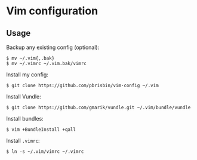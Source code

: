 # Vim configuration

## Usage

Backup any existing config (optional):

~~~
$ mv ~/.vim{,.bak}
$ mv ~/.vimrc ~/.vim.bak/vimrc
~~~

Install my config:

~~~
$ git clone https://github.com/pbrisbin/vim-config ~/.vim
~~~

Install Vundle:

~~~
$ git clone https://github.com/gmarik/vundle.git ~/.vim/bundle/vundle
~~~

Install bundles:

~~~
$ vim +BundleInstall +qall
~~~

Install `.vimrc`:

~~~
$ ln -s ~/.vim/vimrc ~/.vimrc
~~~

